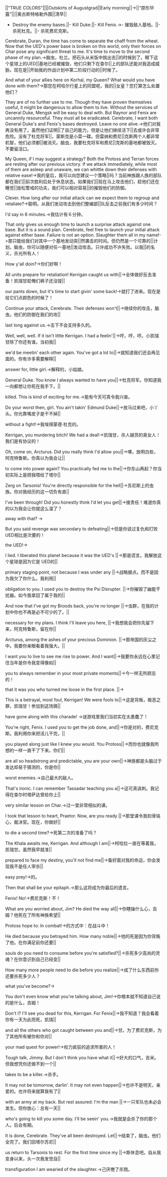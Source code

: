 ||"TRUE COLORS"||||Outskirts of Augustgrad||Early morning||->||“原形毕露”||||奥古斯特格勒外围||清早||

- Destroy the enemy bases.||- Kill Duke.||- Kill Fenix.->- 摧毁敌人基地。||- 杀死杜克。||- 杀死费尼克斯。

Cerebrate, Duran, the time has come to separate the chaff from the wheat.  Now that the UED's power base is broken on this world, only their forces on Char pose any significant threat to me.  It's time to move to the second phase of my plan.->脑虫，杜兰。把石头从米饭中挑出去||的时候到了。眼下这个星球上的UED||基地已经被摧毁，他们只剩下在查尔||上的部队还能对我造成威胁。现在是||开始我的作战计划中第二阶段行动的||时候了。

And what of your allies here on Korhal, my Queen?  What would you have done with them?->那您在柯哈尔行星上的同盟呢，我的||女皇？您打算怎么处置他们？

They are of no further use to me.  Though they have proven themselves useful, it might be dangerous to allow them to live.  Without the services of General Duke, Mengsk will be easy to deal with.  But Raynor and Fenix are uncannily resourceful.  They must all be eradicated.  Cerebrate, I want both General Duke's and Fenix's bases destroyed.  Leave no one alive.->他们对我再没有用了。虽然他们证明||了自己的能力，但是让他们继续活下||去或许会非常危险。没有了杜克将军||，蒙斯克是小菜一碟。但雷纳和费尼||克斯两个人都非常机智，他们必须都||被消灭。脑虫，我要杜克将军和费尼||克斯的基地都被毁灭。不要留活口。

My Queen, if I may suggest a strategy?  Both the Protoss and Terran forces are resting after our previous victory.  If we attack immediately, while most of them are asleep and unaware, we can whittle down their defenses with relative ease!->我的皇后，我可以向您建议一个策略||吗？当前神族跟人族的部队都在我们||前次胜利后处于休息状态。如果我们||现在马上攻击他们，趁他们还在睡觉||放松警戒的功夫，我们可以相对容易||的摧毁他们的防御。

Clever.  How long after our initial attack can we expect them to regroup and retaliate?->聪明。从我们发动攻击到他们整编部||队反击之前我们有多少时间？

I'd say in 6 minutes.->我估计有６分钟。

That only gives us enough time to launch a surprise attack against one base.  But it is a sound plan.  Cerebrate, feel free to launch your initial attack against either base.  Failure is not an option.  Slaughter them all in my name!->那只能给我们对其中一个基地发动突||然袭击的时间。但仍然是一个可靠的||计划。脑虫，你可以随便对任一基地||发动攻击。只许成功不许失败。以我||的名义，杀光所有人！

How y'all doin?->你们好啊！

All units prepare for retaliation! Kerrigan caught us with||->全体做好反击准备！凯瑞甘趁俺们裤子还没提||

our pants down, but it's time to start givin' some back!->就打了进来。现在是给它们点颜色的时候了！

Continue your attack, Cerebrate. Their defenses won't||->继续你的攻击，脑虫。他们的防御在我们的攻||

last long against us.->击下不会支持多久的。

Well, well, well. If it isn't little Kerrigan. I had a feelin'||->哼，哼，哼。小凯瑞甘除了你还有谁。当初我||

we'd be meetin' each other again. You've got a lot to||->就知道我们还会再见面的。你有许多需要解释||

answer for, little girl.->解释的，小姑娘。

General Duke. You know I always wanted to have you||->杜克将军。你知道我一向都想让你死在我手下。||

killed. This is kind of exciting for me.->能有今天可真令我兴奋。

Do your worst then, girl. You ain't takin' Edmund Duke||->放马过来吧，小丫头。你光靠嘴皮子是干不掉||

without a fight!->我埃得蒙德·杜克的。

Kerrigan, you murdering bitch! We had a deal!->凯瑞甘，杀人越货的臭女人！我们是有协议的！

Oh, come on, Arcturus. Did you really think I'd allow you||->噢，放明白些，阿克特鲁斯。你真以为我会让||

to come into power again? You practically fed me to the||->你东山再起？你当初实际上是把我喂给了塔尔||

Zerg on Tarsonis! You're directly responsible for the hell||->苏尼斯上的虫族。你对我经历的这一切负有直||

I've been through! Did you honestly think I'd let you get||->接责任！难道你真的以为我会让你就这么溜了？

away with that? ->

But you said revenge was secondary to defeating||->但是你说过复仇和打败UED相比是次要的！

the UED!->

I lied. I liberated this planet because it was the UED's ||->那是谎言。我解放这个星球是因为它是 UED的||

primary staging point, not because I was under any ||->战略据点。而不是因为我欠了你什么。我利用||

obligation to you. I used you to destroy the Psi Disrupter. ||->你摧毁了幽能干扰器。如今我拿回了属于我的||

And now that I've got my Broods back, you're no longer ||->虫群，在我的计划中你也不再是必不可少的了。||

necessary for my plans. I think I'll leave you here, ||->我想我会把你先留下来，阿克特鲁斯，留在你||

Arcturus, among the ashes of your precious Dominion. ||->那帝国的灰尘之中。我要你亲眼看着我强大。||

I want you to live to see me rise to power. And I want||->我要你永远在心里记住当年是你令我变得像如||

you to always remember in your most private moments||->今一样无所顾忌的！

that it was you who turned me loose in the first place. ||->

This is a betrayal, most foul, Kerrigan! We were fools to||->这是背叛，极恶之罪，凯瑞甘！参加到这场猜||

have gone along with this charade! ->谜游戏里我们当初实在太愚蠢了！

You're right, Fenix. I used you to get the job done, and||->你是对的，费尼克斯。我利用你来把活儿干完，||

you played along just like I knew you would. You Protoss||->而你也就像我所想的一样一直干了下来。你们||

are all so headstrong and predictable, you are your own||->神族都是头脑过于发达却易于猜测的，你是你||

worst enemies.->自己最大的敌人。

That's ironic. I can remember Tassadar teaching you a||->这可真讽刺。我记得在查尔时塔萨达曾给你上||

very similar lesson on Char.->过一堂非常相似的课。

I took that lesson to heart, Praetor. Now, are you ready ||->那堂课令我刻骨铭心，裁决官。现在，你做好||

to die a second time?->死第二次的准备了吗？

The Khala awaits me, Kerrigan. And although I am||->柯哈拉一直在等着我，凯瑞甘。虽然我早就准||

prepared to face my destiny, you'll not find me||->备好面对我的命运，你会发现我不是任人宰杀||

easy prey!->的。

Then that shall be your epitaph.->那么这将成为你最后的遗言。

Fenix! No!->费尼克斯！不！

What are you worried about, Jim? He died the way all||->你瞎操什么心，吉姆？他死在了所有神族希望||

Protoss hope to: In combat!->的方式中：在战斗中！

He died because you betrayed him. How many noble||->他的死是因为你背叛了他。在你满足前你还要||

souls do you need to consume before you're satisfied?||->杀死多少高尚的灵魂？在你意识到自己已经变||

How many more people need to die before you realize||->成了什么东西前你还要杀死多少人？

what you've become?->

You don't even know what you're talking about, Jim!->你根本就不知道自己说的是什么，吉姆！

Don't I? I'll see you dead for this, Kerrigan. For Fenix||->我不知道？我会看着你有一天为此而死，凯瑞||

and all the others who got caught between you and||->甘。为了费尼克斯，为了其他所有被你和你对||

your mad quest for power!->权力疯狂的追求所害的人！

Tough talk, Jimmy. But I don't think you have what it||->好大的口气，吉米。但我想凭你还做不到一个||

takes to be a killer.->杀手。

It may not be tomorrow, darlin'. It may not even happen||->也许不是明天，亲爱的。也许将来就算我有了||

with an army at my back. But rest assured: I'm the man ||->一只军队也未必会发生。但你放心：总有一天||

who's going to kill you some day. I'll be seein' you.->我就是会杀了你的那个人。后会有期。

It is done, Cerebrate. They've all been destroyed. Let||->结束了，脑虫。他们全完了。我们回塔尔苏尼||

us return to Tarsonis to rest. For the first time since my ||->斯休息吧。自从我变身以来，头一次我发觉自||

transfiguration I am wearied of the slaughter.->己厌倦了杀戮。


